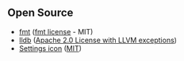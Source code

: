 ## Open Source
- [fmt](https://github.com/fmtlib/fmt) ([fmt license](https://github.com/fmtlib/fmt/blob/master/LICENSE.rst) - MIT)
- [lldb](https://lldb.llvm.org/) ([Apache 2.0 License with LLVM exceptions](https://llvm.org/docs/DeveloperPolicy.html#new-llvm-project-license-framework))
- [Settings icon](https://www.iconfinder.com/icons/9035575/settings_outline_icon) ([MIT](https://opensource.org/license/mit/))